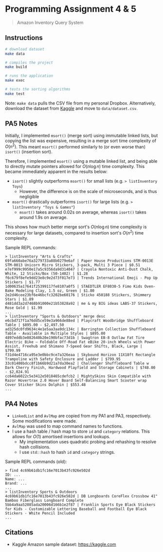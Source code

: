 # Programming Assignment 4 & 5

> Amazon Inventory Query System

## Instructions

```bash
# download dataset
make data 

# compiles the project
make build

# runs the application
make exec

# tests the sorting algorithms
make test
```

Note: `make data` pulls the CSV file from my personal Dropbox. Alternatively, download the dataset from [Kaggle](https://kaggle.com/datasets/promptcloud/amazon-product-dataset-2020) and move to `data/dataset.csv`.

## PA5 Notes

Initially, I implemented `msort()` (merge sort) using immutable linked lists, but copying the list was expensive, resulting in a merge sort time complexity of $O(n^2)$. This meant `msort()` performed similarly to (or even worse than) `isort()` (insertion sort).

Therefore, I implemented `msort()` using a mutable linked list, and being able to directly mutate pointers allowed for $O(n \log n)$ time complexity. This became immediately apparent in the results below:
- `isort()` slightly outperforms `msort()` for small lists (e.g. `> listInventory Toys`)
    - However, the difference is on the scale of microseconds, and is thus negligible
- `msort()` drastically outperforms `isort()` for large lists (e.g. `> listInventory "Toys & Games"`)
    - `msort()` takes around 0.02s on average, whereas `isort()` takes around 1.9s on average.

This shows how much better merge sort's $O(n \log n)$ time complexity is necessary for large datasets, compared to insertion sort's $O(n^2)$ time complexity.

Sample REPL commands:

```
> listInventory "Arts & Crafts"
69fa660abe76a3279733a88b0279e6af | Paper House Productions STM-0013E STM-0013 Unicorn Micro Stickers, 3-pack, Multi 3 Piece | $0.51
e7ef999c9950e17a5c9356da9d314047 | Crayola Nontoxic Anti-Dust Chalk, White, 12 Sticks/Box (50-1402) | $1.28
f6c679f8efe9dd23e8c9e2d73f017e73 | Trends International Emoji - Pop Up Stickers | $1.77
1d00635a17641f25399117fe8107a0f5 | STAEDTLER EF8030-5 Fimo Kids Oven-Bake Modeling Clay, 1.5 oz, Green | $1.80
2e2d46cee23bf6e46bcfc3202be60176 | Sticko 450188 Stickers, Shimmery Stars | $1.89
d481dd3a2d7468b91000e21b53828a92 | me & my BIG ideas LABS-37 Stickers, Rose Gold | $1.99
...
> listInventory "Sports & Outdoors" merge desc
e6cbd717f1a76dd5ce59e3a966de88ed | Playcraft Woodbridge Shuffleboard Table | $895.00 - $2,497.50
ad325dc0fd9634c4e1e5aa3aa9dc134c | Barrington Collection Shuffleboard Table - Available in Multiple Styles | $895.00
4897eddb3e082640b20e190bfac73d1b | Swagtron EB-8 Outlaw Fat Tire Electric Bike – Foldable Off-Road Fat eBike 20-inch Wheels with Power Assist, Freehub and Shimano 7-Speed Gear Shifts, Black, Large | $799.99
f31d4e4716ca95e3e0bbc9ce7a326eaa | Skybound Horizon 11X18ft Rectangle Trampoline with Safety Enclosure and Ladder | $799.95
33c01408bdcc8f1b66b9d21a7da30ea2 | Challenger Shuffleboard Table w Dark Cherry Finish, Hardwood Playfield and Storage Cabinets | $748.00 - $2,024.91
cc64da6022c5e3412e5018465cdefcb2 | MightySkins Skin Compatible with Razor Hovertrax 2.0 Hover Board Self-Balancing Smart Scooter wrap Cover Sticker Skins Dolphin | $553.48
...
```

## PA4 Notes

- `LinkedList` and `AvlMap` are copied from my PA1 and PA3, respectively. Some modifications were made.
- `AvlMap` was used to map command names to functions.
- I use a hash table / hash map to store `id` and `category` relations. This allows for $O(1)$ amortised insertions and lookups.
    - My implementation uses quadratic probing and rehashing to resolve hash collisions.
    - I use `std::hash` to hash `id` and `category` strings.

Sample REPL commands (old):

```
> find 4c69b61db1fc16e7013b43fc926e502d
ID: ...
Name: ...
Brand: ...
...
> listInventory Sports & Outdoors
4c69b61db1fc16e7013b43fc926e502d | DB Longboards CoreFlex Crossbow 41" Bamboo Fiberglass Longboard Complete
5bb4a9aa52085ada20006d166b1e2f87 | Franklin Sports Eye Black Stickers for Kids - Customizable Lettering Baseball and Football Eye Black Stickers - White Pencil Included
...
```

## Citations

- Kaggle Amazon sample dataset: https://kaggle.com
